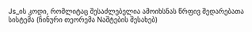 Js_ის კოდი, რომლიტაც შესაძლებელია ამოიხსნას წრფივ შედარებათა სისტემა (ჩინური თეორემა Nაშტების შესახებ)
